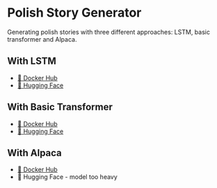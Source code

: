 # Polish Story Generator

Generating polish stories with three different approaches: LSTM, basic transformer and Alpaca.

## With LSTM
- [🐋 Docker Hub](https://hub.docker.com/r/klima77/lstm-polish-story-generator)
- [🤗 Hugging Face](https://huggingface.co/spaces/klima7/lstm-polish-story-generator)

## With Basic Transformer
- [🐋 Docker Hub](https://hub.docker.com/r/klima77/transformer-polish-story-generator)
- [🤗 Hugging Face](https://huggingface.co/spaces/klima7/transformer-polish-story-generator)

## With Alpaca
- [🐋 Docker Hub](https://hub.docker.com/r/klima77/alpaca-polish-story-generator)
- 🤗 Hugging Face - model too heavy
